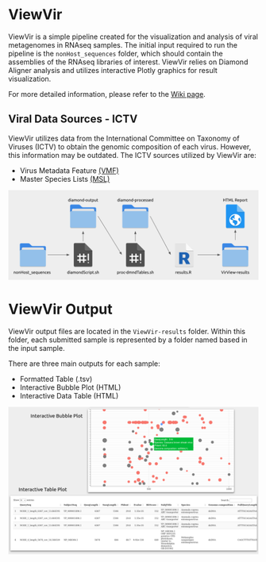 # ViewVir

ViewVir is a simple pipeline created for the visualization and analysis of viral metagenomes in RNAseq samples. The initial input required to run the pipeline is the `nonHost_sequences` folder, which should contain the assemblies of the RNAseq libraries of interest. ViewVir relies on Diamond Aligner analysis and utilizes interactive Plotly graphics for result visualization.

For more detailed information, please refer to the [Wiki page](https://github.com/gabrielvpina/ViewVir/wiki).

## Viral Data Sources - ICTV
ViewVir utilizes data from the International Committee on Taxonomy of Viruses (ICTV) to obtain the genomic composition of each virus. However, this information may be outdated. The ICTV sources utilized by ViewVir are:
- Virus Metadata Feature [(VMF)](https://ictv.global/vmf)
- Master Species Lists [(MSL)](https://ictv.global/msl)


![alt text](https://github.com/gabrielvpina/my_images/blob/main/viewvir-pipe.png)


# ViewVir Output


ViewVir output files are located in the `ViewVir-results` folder. Within this folder, each submitted sample is represented by a folder named based in the input sample.

There are three main outputs for each sample:
- Formatted Table (.tsv)
- Interactive Bubble Plot (HTML)
- Interactive Data Table (HTML)

![alt text](https://github.com/gabrielvpina/my_images/blob/main/viewvir-print.png)


